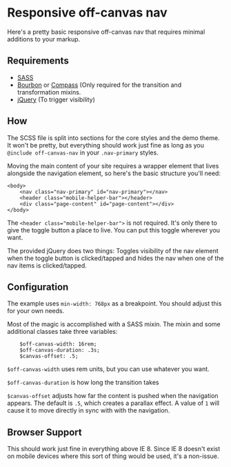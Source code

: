 # Responsive off-canvas nav

Here's a pretty basic responsive off-canvas nav that requires minimal additions to your markup.

## Requirements

* [SASS](http://sass-lang.com)
* [Bourbon](http://bourbon.io) or [Compass](http://compass-style.org) (Only required for the transition and transformation mixins.
* [jQuery](http://jquery.com) (To trigger visibility)

## How

The SCSS file is split into sections for the core styles and the demo theme. It won't be pretty, but everything should work just fine as long as you `@include off-canvas-nav` in your `.nav-primary` styles.

Moving the main content of your site requires a wrapper element that lives alongside the navigation element, so here's the basic structure you'll need:

    <body>
	    <nav class="nav-primary" id="nav-primary"></nav>
	    <header class="mobile-helper-bar"></header>
	    <div class="page-content" id="page-content"></div>
    </body>
    
The `<header class="mobile-helper-bar">` is not required. It's only there to give the toggle button a place to live. You can put this toggle wherever you want.

The provided jQuery does two things: Toggles visibility of the nav element when the toggle button is clicked/tapped and hides the nav when one of the nav items is clicked/tapped.

## Configuration

The example uses `min-width: 768px` as a breakpoint. You should adjust this for your own needs.

Most of the magic is accomplished with a SASS mixin. The mixin and some additional classes take three variables:

		$off-canvas-width: 16rem;
		$off-canvas-duration: .3s;
		$canvas-offset: .5;

`$off-canvas-width` uses rem units, but you can use whatever you want.

`$off-canvas-duration` is how long the transition takes

`$canvas-offset` adjusts how far the content is pushed when the navigation appears. The default is `.5`, which creates a parallax effect. A value of `1` will cause it to move directly in sync with with the navigation.

## Browser Support

This should work just fine in everything above IE 8. Since IE 8 doesn't exist on mobile devices where this sort of thing would be used, it's a non-issue.
